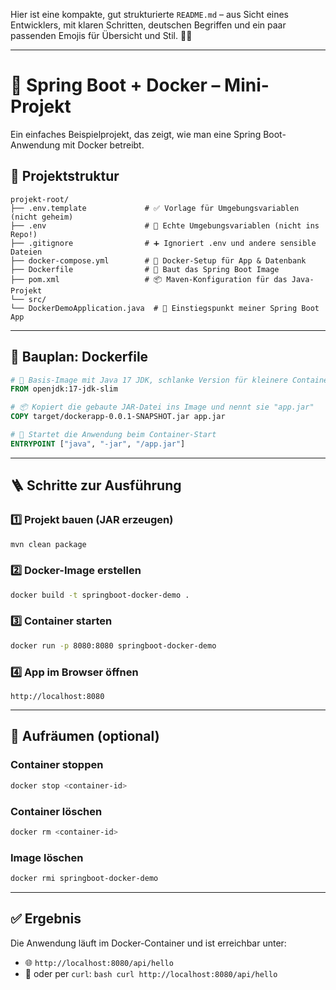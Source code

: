Hier ist eine kompakte, gut strukturierte `README.md` – aus Sicht eines Entwicklers, mit klaren Schritten, deutschen Begriffen und ein paar passenden Emojis für Übersicht und Stil. 📘🐳

---

# 🚀 Spring Boot + Docker – Mini-Projekt

Ein einfaches Beispielprojekt, das zeigt, wie man eine Spring Boot-Anwendung mit Docker betreibt.

## 📁 Projektstruktur
```text
projekt-root/
├── .env.template             # ✅ Vorlage für Umgebungsvariablen (nicht geheim)
├── .env                      # 🔐 Echte Umgebungsvariablen (nicht ins Repo!)
├── .gitignore                # ➕ Ignoriert .env und andere sensible Dateien
├── docker-compose.yml        # 🐳 Docker-Setup für App & Datenbank
├── Dockerfile                # 🔨 Baut das Spring Boot Image
├── pom.xml                   # 📦 Maven-Konfiguration für das Java-Projekt
└── src/
└── DockerDemoApplication.java  # 🚀 Einstiegspunkt meiner Spring Boot App
```

---

## 🧱 Bauplan: Dockerfile

```Dockerfile
# 🧱 Basis-Image mit Java 17 JDK, schlanke Version für kleinere Container
FROM openjdk:17-jdk-slim

# 📦 Kopiert die gebaute JAR-Datei ins Image und nennt sie "app.jar"
COPY target/dockerapp-0.0.1-SNAPSHOT.jar app.jar

# 🚀 Startet die Anwendung beim Container-Start
ENTRYPOINT ["java", "-jar", "/app.jar"]

```

---

## 🪜 Schritte zur Ausführung

### 1️⃣ Projekt bauen (JAR erzeugen)

```bash
mvn clean package
```

### 2️⃣ Docker-Image erstellen

```bash
docker build -t springboot-docker-demo .
```

### 3️⃣ Container starten

```bash
docker run -p 8080:8080 springboot-docker-demo
```

### 4️⃣ App im Browser öffnen

```
http://localhost:8080
```

---

## 🧹 Aufräumen (optional)

### Container stoppen

```bash
docker stop <container-id>
```

### Container löschen

```bash
docker rm <container-id>
```

### Image löschen

```bash
docker rmi springboot-docker-demo
```

---

## ✅ Ergebnis

Die Anwendung läuft im Docker-Container und ist erreichbar unter:

- 🌐 `http://localhost:8080/api/hello`
- 🧪 oder per `curl`: ```bash curl http://localhost:8080/api/hello```



